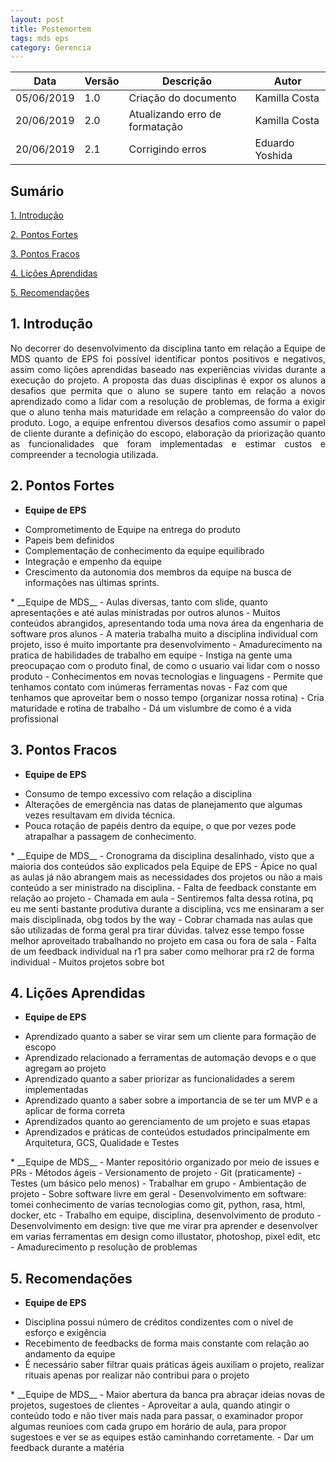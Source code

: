 ```yaml
---
layout: post
title: Postemortem
tags: mds eps
category: Gerencia
---
```

|Data   |Versão   |Descrição   |Autor   |
|---|---|---|---|
| 05/06/2019 | 1.0 | Criação do documento | Kamilla Costa |
| 20/06/2019 | 2.0 | Atualizando erro de formatação | Kamilla Costa |
| 20/06/2019   | 2.1   | Corrigindo erros  |  Eduardo Yoshida  |

## Sumário
[1. Introdução](#1-introdução)  

[2. Pontos Fortes](#2-pontos-fortes)  

[3. Pontos Fracos](#3-pontos-fracos)

[4. Lições Aprendidas](#4-lições-aprendidas)

[5. Recomendações](#5-recomendações)


## 1. Introdução
<p align = "justify"> No decorrer do desenvolvimento da disciplina tanto em relação a Equipe de MDS quanto de EPS foi possível identificar pontos positivos e negativos, assim como lições aprendidas baseado nas experiências vividas durante a execução do projeto. A proposta das duas disciplinas é expor os alunos a desafios que permita que o aluno se supere tanto em relação a novos aprendizado como a lidar com a resolução de problemas, de forma a exigir que o aluno tenha mais maturidade em relação a compreensão do valor do produto. Logo, a equipe enfrentou diversos desafios como assumir o papel de cliente durante a definição do escopo, elaboração da priorização quanto as funcionalidades que foram implementadas e estimar custos e compreender a tecnologia utilizada.
</p>

## 2. Pontos Fortes

* __Equipe de EPS__
- Comprometimento de Equipe na entrega do produto
- Papeis bem definidos
- Complementação de conhecimento da equipe equilibrado
- Integração e empenho da equipe
- Crescimento da autonomia dos membros da equipe na busca de informações nas últimas sprints.

<div></div>
* __Equipe de MDS__
- Aulas diversas, tanto com slide, quanto apresentações e até aulas ministradas por outros alunos
- Muitos conteúdos abrangidos, apresentando toda uma nova área da engenharia de software pros alunos
- A materia trabalha muito a disciplina individual com projeto, isso é muito importante pra desenvolvimento
- Amadurecimento na pratica de habilidades de trabalho em equipe
- Instiga na gente uma preocupaçao com o produto final, de como o usuario vai lidar com o nosso produto
- Conhecimentos em novas tecnologias e linguagens
- Permite que tenhamos contato com inúmeras ferramentas novas
- Faz com que tenhamos que aproveitar bem o nosso tempo (organizar nossa rotina)
- Cria maturidade e rotina de trabalho
- Dá um vislumbre de como é a vida profissional


## 3. Pontos Fracos

* __Equipe de EPS__
- Consumo de tempo excessivo com relação a disciplina
- Alterações de emergência nas datas de planejamento que algumas vezes resultavam em divida técnica.
- Pouca rotação de papéis dentro da equipe, o que por vezes pode atrapalhar a passagem de conhecimento.

<div></div>
* __Equipe de MDS__
- Cronograma da disciplina desalinhado, visto que a maioria dos conteúdos são explicados pela Equipe de EPS
- Ápice no qual as aulas já não abrangem mais as necessidades dos projetos ou não a mais conteúdo a ser ministrado na disciplina.
- Falta de feedback constante em relação ao projeto
- Chamada em aula
- Sentiremos falta dessa rotina, pq eu me senti bastante produtiva durante a disciplina, vcs me ensinaram a ser mais disciplinada, obg todos by the way
- Cobrar chamada nas aulas que são utilizadas de forma geral pra tirar dúvidas. talvez esse tempo fosse melhor aproveitado trabalhando no projeto em casa ou fora de sala
- Falta de um feedback individual na r1 pra saber como melhorar pra r2 de forma individual
- Muitos projetos sobre bot

## 4. Lições Aprendidas

* __Equipe de EPS__
- Aprendizado quanto a saber se virar sem um cliente para formação de escopo
- Aprendizado relacionado a ferramentas de automação devops e o que agregam ao projeto
- Aprendizado quanto a saber priorizar as funcionalidades a serem implementadas
- Aprendizado quanto a saber sobre a importancia de se ter um MVP e a aplicar de forma correta
- Aprendizados quanto ao gerenciamento de um projeto e suas etapas
- Aprendizados e práticas de conteúdos estudados principalmente em Arquitetura, GCS, Qualidade e Testes

<div></div>
* __Equipe de MDS__
- Manter repositório organizado por meio de issues e PRs
- Métodos ágeis
- Versionamento de projeto
- Git (praticamente)
- Testes (um básico pelo menos)
- Trabalhar em grupo
- Ambientação de projeto
- Sobre software livre em geral
- Desenvolvimento em software: tomei conhecimento de varias tecnologias como git, python, rasa, html, docker, etc
- Trabalho em equipe, disciplina, desenvolvimento de produto
- Desenvolvimento em design: tive que me virar pra aprender e desenvolver em varias ferramentas em design como illustator, photoshop, pixel edit, etc
- Amadurecimento p resolução de problemas

## 5. Recomendações

* __Equipe de EPS__
- Disciplina possui número de créditos condizentes com o nível de esforço e exigência
- Recebimento de feedbacks de forma mais constante com relação ao andamento da equipe
- É necessário saber filtrar quais práticas ágeis auxiliam o projeto, realizar rituais apenas por realizar não contribui para o projeto

<div></div>
* __Equipe de MDS__
- Maior abertura da banca pra abraçar ideias novas de projetos, sugestoes de clientes
- Aproveitar a aula, quando atingir o conteúdo todo e não tiver mais nada para passar, o examinador propor algumas reunioes com cada grupo em horário de aula, para propor sugestoes e ver se as equipes estão caminhando corretamente.
- Dar um feedback durante a matéria
